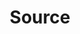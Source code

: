 ---
content-type: "embed-object"
endpoint: "sources"

title: "Source"
description: "Sources are the databases, APIs, and other data applications that Stitch replicates data from. Sources can be retrieved in a list or individually by ID."
endpoint-url: "/sources"
version: "4"

object-attributes:
  - name: "id"
    type: "integer"
    description: "The unique identifier for this source."

  - name: "created_at"
    type: "timestamp"
    description: "The time at which the source object was created."

  - name: "deleted_at"
    type: "timestamp"
    description: "The time at which the source object was deleted."

  - name: "display_name"
    type: "string"
    description: "The display name of the source connection."

  - name: "name"
    type: "string"
    description: |
      The name of the source connection, dynamically generated from `display_name`. The `name` corresponds to the schema name (for Postgres, Redshift, and Panoply destinations) or data set name (for BigQuery destinations) that the data from this source will be loaded into.

      Names must:
        - Contain only lowercase alphanumerics and underscores
        - Be unique within each Stitch client account

  - name: "paused_at"
    type: "timestamp"
    description: "If the connection was paused by the user, the time the pause began. Otherwise, or if the connection is active, this will be null."

  - name: "properties"
    type: "source-form-properties"
    description: "The properties required to configure this source."

  - name: "report_card"
    type: "report-card"
    description: "A description of the source's configuration state."

  - name: "stitch_client_id"
    type: "integer"
    description: "The ID of the Stitch client account."

  - name: "system_paused_at"
    type: "timestamp"
    description: "If the connection was paused by the system, the time the pause began. Otherwise, or if the connection is active, this will be null."

  - name: "type"
    type: "string"
    description: "The source type."

  - name: "updated_at"
    type: "timestamp"
    description: "The time at which the object was last updated."
---